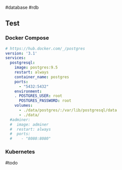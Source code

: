#database #rdb

## Test

### Docker Compose

```yaml
# https://hub.docker.com/_/postgres
version: '3.1'
services:
  postgresql:
    image: postgres:9.5
    restart: always
    container_name: postgres
    ports:
      - "5432:5432"
    environment:
    . POSTGRES_USER: root
      POSTGRES_PASSWORD: root
    volumes:
      - ./data/postgres/:/var/lib/postgresql/data
      - ./data/
  #adminer:
  #  image: adminer
  #  restart: always
  #  ports:
  #    - "8080:8080"
```

### Kubernetes

#todo 
